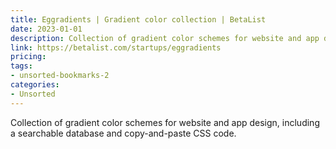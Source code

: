 ```yaml
---
title: Eggradients | Gradient color collection | BetaList
date: 2023-01-01
description: Collection of gradient color schemes for website and app design, including a searchable database and copy-and-paste CSS code.
link: https://betalist.com/startups/eggradients
pricing: 
tags: 
- unsorted-bookmarks-2 
categories: 
- Unsorted 
---
```


Collection of gradient color schemes for website and app design, including a searchable database and copy-and-paste CSS code.
